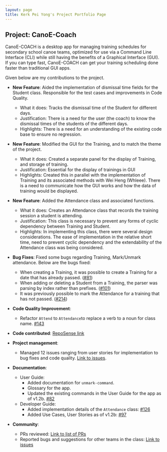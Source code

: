 ```yaml
---
layout: page
title: Kerk Pei Yong's Project Portfolio Page
---
```


## Project: CanoE-Coach

CanoE-COACH is a desktop app for managing training schedules for secondary school canoe teams, optimized for use via a Command Line Interface (CLI) while still having the benefits of a Graphical Interface (GUI). 
If you can type fast, CanoE-COACH can get your training scheduling done faster than traditional GUI apps.

Given below are my contributions to the project.

* **New Feature**: Aided the implementation of dismissal time fields for the Student class. 
Responsible for the test cases and improvements in Code Quality.
  * What it does: Tracks the dismissal time of the Student for different days.
  * Justification: There is a need for the user (the coach) to know the dismissal times of the students of the different days.
  * Highlights: There is a need for an understanding of the existing code base to ensure no regression.

* **New Feature**: Modified the GUI for the Training, and to match the theme of the project.
  * What it does: Created a separate panel for the display of Training, and storage of training.
  * Justification: Essential for the display of trainings in GUI
  * Highlights: Created this in parallel with the implementation of Training and its associated methods with Wei Heng (Whleee). 
  There is a need to communicate how the GUI works and how the data of training would be displayed.
  
* **New Feature**: Added the Attendance class and associated functions.
  * What it does: Creates an Attendance class that records the training session a student is attending.
  * Justification: This class is necessary to prevent any forms of cyclic dependency between Training and Student.
  * Highlights: In implementing this class, there were several design considerations. The ease of implementation in the relative short time, 
  need to prevent cyclic dependency and the extendability of the Attendance class was being considered. 

* **Bug Fixes**: Fixed some bugs regarding Training, Mark/Unmark attendance. Below are the bugs fixed:
  * When creating a Training, it was possible to create a Training for a date that has already passed. ([#81](https://github.com/AY2021S1-CS2103-F10-1/tp/pull/81))
  * When adding or deleting a Student from a Training, the parser was parsing by index rather than prefixes. ([#101](https://github.com/AY2021S1-CS2103-F10-1/tp/pull/101))
  * It was previously possible to mark the Attendance for a training that has not passed. ([#214](https://github.com/AY2021S1-CS2103-F10-1/tp/pull/214))

* **Code Quality Improvement**:
  * Refactor `Attend` to `Attendance`to replace a verb to a noun for class name. [#143](https://github.com/AY2021S1-CS2103-F10-1/tp/pull/143)
  
* **Code contributed**: [RepoSense link](https://nus-cs2103-ay2021s1.github.io/tp-dashboard/#breakdown=true&search=sudogene&sort=groupTitle&sortWithin=title&since=2020-08-14&timeframe=commit&mergegroup=&groupSelect=groupByRepos&checkedFileTypes=docs~functional-code~test-code~other&tabOpen=true&tabType=authorship&tabAuthor=sudogene&tabRepo=AY2021S1-CS2103-F10-1%2Ftp%5Bmaster%5D&authorshipIsMergeGroup=false&authorshipFileTypes=docs~functional-code~test-code)

* **Project management**:
  * Managed 12 issues ranging from user stories for implementation to bug fixes and code quality. [Link to issues](https://github.com/AY2021S1-CS2103-F10-1/tp/issues?q=is%3Aissue+is%3Aclosed+assignee%3Asudogene).
  
* **Documentation**:
  * User Guide:
    * Added documentation for `unmark-command`.
    * Glossary for the app.
    * Updated the existing commands in the User Guide for the app as of v1.2b. [#82](https://github.com/AY2021S1-CS2103-F10-1/tp/pull/82)
  * Developer Guide:
    * Added implementation details of the `Attendance` class: [#126](https://github.com/AY2021S1-CS2103-F10-1/tp/pull/126)
    * Added Use Cases, User Stories as of v1.2b: [#97](https://github.com/AY2021S1-CS2103-F10-1/tp/pull/97)

* **Community**:
  * PRs reviewed: [Link to list of PRs](https://github.com/AY2021S1-CS2103-F10-1/tp/pulls?q=is%3Apr+is%3Aclosed+reviewed-by%3Akerkpy+)
  * Reported bugs and suggestions for other teams in the class: [Link to issues](https://github.com/kerkpy/ped/issues)
